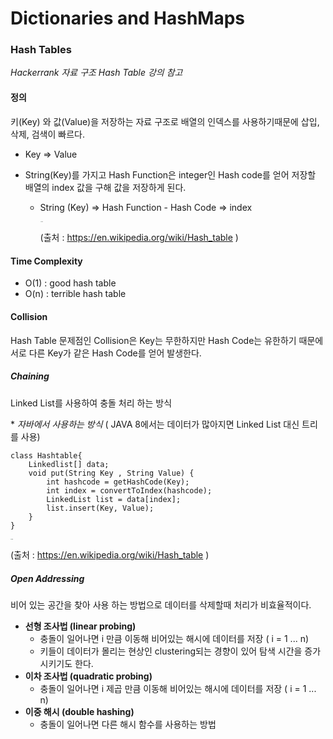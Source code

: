 # Dictionaries and HashMaps



### Hash Tables

*Hackerrank 자료 구조 Hash Table 강의 참고*

#### 정의

키(Key) 와 값(Value)을 저장하는 자료 구조로 배열의 인덱스를 사용하기때문에 삽입, 삭제, 검색이 빠르다.

* Key => Value

* String(Key)를 가지고 Hash Function은 integer인 Hash code를 얻어 저장할 배열의 index 값을 구해 값을 저장하게 된다.

  * String (Key) => Hash Function - Hash Code => index

     <img src="https://upload.wikimedia.org/wikipedia/commons/thumb/7/7d/Hash_table_3_1_1_0_1_0_0_SP.svg/2560px-Hash_table_3_1_1_0_1_0_0_SP.svg.png" alt="img" style="zoom:10%;" /> 

    (출처 :  https://en.wikipedia.org/wiki/Hash_table )
    
    

#### Time Complexity

* O(1) : good hash table
* O(n) : terrible hash table 



#### Collision

Hash Table 문제점인 Collision은 Key는 무한하지만 Hash Code는 유한하기 때문에 서로 다른 Key가 같은 Hash Code를 얻어 발생한다.

##### Chaining 

Linked List를 사용하여 충돌 처리 하는 방식

\* *자바에서 사용하는 방식* ( JAVA 8에서는 데이터가 많아지면 Linked List 대신 트리를 사용)

```
class Hashtable{
	Linkedlist[] data;
	void put(String Key , String Value) {
		int hashcode = getHashCode(Key);
		int index = convertToIndex(hashcode);
		LinkedList list = data[index];
		list.insert(Key, Value);
	}
}
```

 <img src="https://upload.wikimedia.org/wikipedia/commons/thumb/d/d0/Hash_table_5_0_1_1_1_1_1_LL.svg/2880px-Hash_table_5_0_1_1_1_1_1_LL.svg.png" alt="img" style="zoom:10%;" /> 

(출처 :  https://en.wikipedia.org/wiki/Hash_table )



##### Open Addressing

비어 있는 공간을 찾아 사용 하는 방법으로 데이터를 삭제할때 처리가 비효율적이다. 

* **선형 조사법 (linear probing)**
  * 충돌이 일어나면 i 만큼 이동해 비어있는 해시에 데이터를 저장 ( i = 1 ... n)
  * 키들이 데이터가 몰리는 현상인 clustering되는 경향이 있어 탐색 시간을 증가시키기도 한다. 
* **이차 조사법 (quadratic probing)**
  * 충돌이 일어나면 i 제곱 만큼 이동해 비어있는 해시에 데이터를 저장 ( i = 1 ... n)
* **이중 해시 (double hashing)**
  * 충돌이 일어나면 다른 해시 함수를 사용하는 방법
